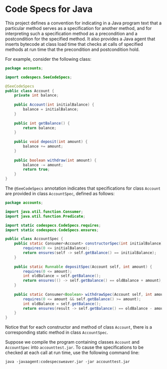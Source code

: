 # Code Specs for Java

This project defines a convention for indicating in a Java program text that a particular method serves as a specification for another method, and for interpreting such a specification method as a precondition and a postcondition for the specified method. It also provides a Java agent that inserts bytecode at class load time that checks at calls of specified methods at run time that the precondition and postcondition hold.

For example, consider the following class:

```java
package accounts;

import codespecs.SeeCodeSpecs;

@SeeCodeSpecs
public class Account {
	private int balance;
	
	public Account(int initialBalance) {
		balance = initialBalance;
	}
	
	public int getBalance() {
		return balance;
	}
	
	public void deposit(int amount) {
		balance += amount;
	}
	
	public boolean withdraw(int amount) {
		balance -= amount;
		return true;
	}
}
```

The `@SeeCodeSpecs` annotation indicates that specifications for class `Account` are provided in class `AccountSpec`, defined as follows:

```java
package accounts;

import java.util.function.Consumer;
import java.util.function.Predicate;

import static codespecs.CodeSpecs.requires;
import static codespecs.CodeSpecs.ensures;

public class AccountSpec {
	public static Consumer<Account> constructorSpec(int initialBalance) {
		requires(0 <= initialBalance);
		return ensures(self -> self.getBalance() == initialBalance);
	}
	
	public static Runnable depositSpec(Account self, int amount) {
		requires(0 <= amount);
		int oldBalance = self.getBalance();
		return ensures(() -> self.getBalance() == oldBalance + amount);
	}
	
	public static Consumer<Boolean> withdrawSpec(Account self, int amount) {
		requires(0 <= amount && self.getBalance() >= amount);
		int oldBalance = self.getBalance();
		return ensures(result -> self.getBalance() == oldBalance - amount && result == true);
	}
}
```

Notice that for each constructor and method of class `Account`, there is a corresponding static method in class `AccountSpec`.

Suppose we compile the program containing classes `Account` and `AccountSpec` into `accounttest.jar`. To cause the specifications to be checked at each call at run time, use the following command line:

```
java -javaagent:codespecsweaver.jar -jar accounttest.jar
```
